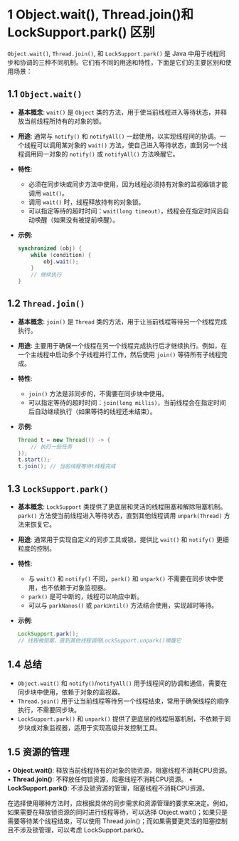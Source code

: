 # 1 Object.wait(), Thread.join()和 LockSupport.park() 区别

`Object.wait()`, `Thread.join()`, 和 `LockSupport.park()` 是 Java 中用于线程同步和协调的三种不同机制。它们有不同的用途和特性，下面是它们的主要区别和使用场景：

## 1.1 `Object.wait()`

- **基本概念**: `wait()` 是 `Object` 类的方法，用于使当前线程进入等待状态，并释放当前线程所持有的对象的锁。

- **用途**: 通常与 `notify()` 和 `notifyAll()` 一起使用，以实现线程间的协调。一个线程可以调用某对象的 `wait()` 方法，使自己进入等待状态，直到另一个线程调用同一对象的 `notify()` 或 `notifyAll()` 方法唤醒它。

- **特性**:
  - 必须在同步块或同步方法中使用，因为线程必须持有对象的监视器锁才能调用 `wait()`。
  - 调用 `wait()` 时，线程释放持有的对象锁。
  - 可以指定等待的超时时间：`wait(long timeout)`，线程会在指定时间后自动唤醒（如果没有被提前唤醒）。

- **示例**:
  ```java
  synchronized (obj) {
      while (condition) {
          obj.wait();
      }
      // 继续执行
  }
  ```

## 1.2 `Thread.join()`

- **基本概念**: `join()` 是 `Thread` 类的方法，用于让当前线程等待另一个线程完成执行。

- **用途**: 主要用于确保一个线程在另一个线程完成执行后才继续执行。例如，在一个主线程中启动多个子线程并行工作，然后使用 `join()` 等待所有子线程完成。

- **特性**:
  - `join()` 方法是非同步的，不需要在同步块中使用。
  - 可以指定等待的超时时间：`join(long millis)`，当前线程会在指定时间后自动继续执行（如果等待的线程还未结束）。

- **示例**:
  ```java
  Thread t = new Thread(() -> {
      // 执行一些任务
  });
  t.start();
  t.join(); // 当前线程等待t线程完成
  ```

## 1.3 `LockSupport.park()`

- **基本概念**: `LockSupport` 类提供了更底层和灵活的线程阻塞和解除阻塞机制。`park()` 方法使当前线程进入等待状态，直到其他线程调用 `unpark(Thread)` 方法来恢复它。

- **用途**: 通常用于实现自定义的同步工具或锁，提供比 `wait()` 和 `notify()` 更细粒度的控制。

- **特性**:
  - 与 `wait()` 和 `notify()` 不同，`park()` 和 `unpark()` 不需要在同步块中使用，也不依赖于对象监视器。
  - `park()` 是可中断的，线程可以响应中断。
  - 可以与 `parkNanos()` 或 `parkUntil()` 方法结合使用，实现超时等待。

- **示例**:
  ```java
  LockSupport.park();
  // 线程被阻塞，直到其他线程调用LockSupport.unpark()唤醒它
  ```

## 1.4 总结

- `Object.wait()` 和 `notify()`/`notifyAll()` 用于线程间的协调和通信，需要在同步块中使用，依赖于对象的监视器。
- `Thread.join()` 用于让当前线程等待另一个线程结束，常用于确保线程的顺序执行，不需要同步块。
- `LockSupport.park()` 和 `unpark()` 提供了更底层的线程阻塞机制，不依赖于同步块或对象监视器，适用于实现高级并发控制工具。
## 1.5 资源的管理

• **Object.wait()**: 释放当前线程持有的对象的锁资源，阻塞线程不消耗CPU资源。
• **Thread.join()**: 不释放任何锁资源，阻塞线程不消耗CPU资源。
• **LockSupport.park()**: 不涉及锁资源的管理，阻塞线程不消耗CPU资源。

在选择使用哪种方法时，应根据具体的同步需求和资源管理的要求来决定。例如，如果需要在释放锁资源的同时进行线程等待，可以选择 Object.wait()；如果只是需要等待某个线程结束，可以使用 Thread.join()；而如果需要更灵活的阻塞控制且不涉及锁管理，可以考虑 LockSupport.park()。